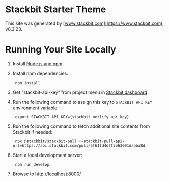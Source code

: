 # Stackbit Starter Theme

This site was generated by [www.stackbit.com](https://www.stackbit.com), v0.3.23.

# Running Your Site Locally

1. Install [Node.js and npm](https://nodejs.org/en/)

1. Install npm dependencies:

        npm install

1. Get "stackbit-api-key" from project menu in [Stackbit dashboard](https://app.stackbit.com/dashboard)

1. Run the following command to assign this key to `STACKBIT_API_KEY` environment variable:

        export STACKBIT_API_KEY={stackbit_netlify_api_key}

1. Run the following command to fetch additional site contents from Stackbit if needed:

        npx @stackbit/stackbit-pull --stackbit-pull-api-url=https://api.stackbit.com/pull/5f61fd4d7f5e63001daaba8d

1. Start a local development server:

        npm run develop

1. Browse to [http://localhost:8000/](http://localhost:8000/)
